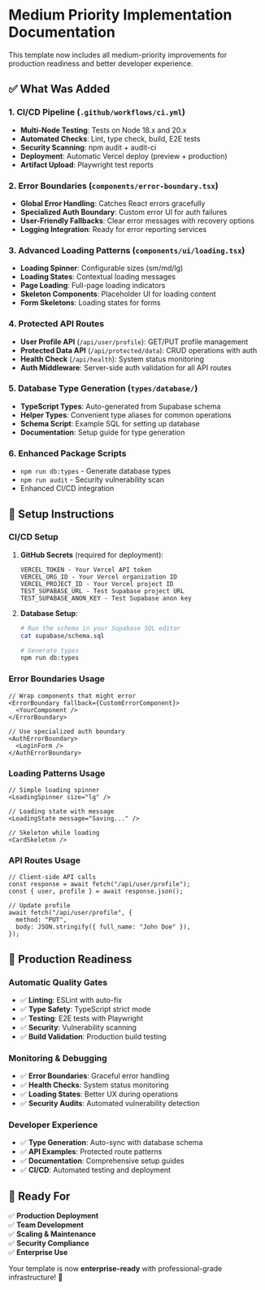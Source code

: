 # Medium Priority Implementation Documentation

This template now includes all medium-priority improvements for production readiness and better developer experience.

## ✅ What Was Added

### 1. CI/CD Pipeline (`.github/workflows/ci.yml`)

- **Multi-Node Testing**: Tests on Node 18.x and 20.x
- **Automated Checks**: Lint, type check, build, E2E tests
- **Security Scanning**: npm audit + audit-ci
- **Deployment**: Automatic Vercel deploy (preview + production)
- **Artifact Upload**: Playwright test reports

### 2. Error Boundaries (`components/error-boundary.tsx`)

- **Global Error Handling**: Catches React errors gracefully
- **Specialized Auth Boundary**: Custom error UI for auth failures
- **User-Friendly Fallbacks**: Clear error messages with recovery options
- **Logging Integration**: Ready for error reporting services

### 3. Advanced Loading Patterns (`components/ui/loading.tsx`)

- **Loading Spinner**: Configurable sizes (sm/md/lg)
- **Loading States**: Contextual loading messages
- **Page Loading**: Full-page loading indicators
- **Skeleton Components**: Placeholder UI for loading content
- **Form Skeletons**: Loading states for forms

### 4. Protected API Routes

- **User Profile API** (`/api/user/profile`): GET/PUT profile management
- **Protected Data API** (`/api/protected/data`): CRUD operations with auth
- **Health Check** (`/api/health`): System status monitoring
- **Auth Middleware**: Server-side auth validation for all API routes

### 5. Database Type Generation (`types/database/`)

- **TypeScript Types**: Auto-generated from Supabase schema
- **Helper Types**: Convenient type aliases for common operations
- **Schema Script**: Example SQL for setting up database
- **Documentation**: Setup guide for type generation

### 6. Enhanced Package Scripts

- `npm run db:types` - Generate database types
- `npm run audit` - Security vulnerability scan
- Enhanced CI/CD integration

## 🔧 Setup Instructions

### CI/CD Setup

1. **GitHub Secrets** (required for deployment):

   ```
   VERCEL_TOKEN - Your Vercel API token
   VERCEL_ORG_ID - Your Vercel organization ID
   VERCEL_PROJECT_ID - Your Vercel project ID
   TEST_SUPABASE_URL - Test Supabase project URL
   TEST_SUPABASE_ANON_KEY - Test Supabase anon key
   ```

2. **Database Setup**:

   ```bash
   # Run the schema in your Supabase SQL editor
   cat supabase/schema.sql

   # Generate types
   npm run db:types
   ```

### Error Boundaries Usage

```tsx
// Wrap components that might error
<ErrorBoundary fallback={CustomErrorComponent}>
  <YourComponent />
</ErrorBoundary>

// Use specialized auth boundary
<AuthErrorBoundary>
  <LoginForm />
</AuthErrorBoundary>
```

### Loading Patterns Usage

```tsx
// Simple loading spinner
<LoadingSpinner size="lg" />

// Loading state with message
<LoadingState message="Saving..." />

// Skeleton while loading
<CardSkeleton />
```

### API Routes Usage

```tsx
// Client-side API calls
const response = await fetch("/api/user/profile");
const { user, profile } = await response.json();

// Update profile
await fetch("/api/user/profile", {
  method: "PUT",
  body: JSON.stringify({ full_name: "John Doe" }),
});
```

## 🚀 Production Readiness

### Automatic Quality Gates

- ✅ **Linting**: ESLint with auto-fix
- ✅ **Type Safety**: TypeScript strict mode
- ✅ **Testing**: E2E tests with Playwright
- ✅ **Security**: Vulnerability scanning
- ✅ **Build Validation**: Production build testing

### Monitoring & Debugging

- ✅ **Error Boundaries**: Graceful error handling
- ✅ **Health Checks**: System status monitoring
- ✅ **Loading States**: Better UX during operations
- ✅ **Security Audits**: Automated vulnerability detection

### Developer Experience

- ✅ **Type Generation**: Auto-sync with database schema
- ✅ **API Examples**: Protected route patterns
- ✅ **Documentation**: Comprehensive setup guides
- ✅ **CI/CD**: Automated testing and deployment

## 🎯 Ready For

✅ **Production Deployment**  
✅ **Team Development**  
✅ **Scaling & Maintenance**  
✅ **Security Compliance**  
✅ **Enterprise Use**

Your template is now **enterprise-ready** with professional-grade infrastructure! 🏢

